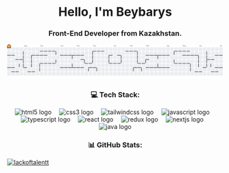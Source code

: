 <h1 align="center">Hello, I'm <strong>Beybarys</strong></h1>

<h3 align="center"><strong>Front-End Developer</strong> from Kazakhstan.</h3>

<p align="center">
  <picture>
  <source media="(prefers-color-scheme: dark)" srcset="https://raw.githubusercontent.com/lackoftalentt/lackoftalentt/output/pacman-contribution-graph-dark.svg">
  <source media="(prefers-color-scheme: light)" srcset="https://raw.githubusercontent.com/lackoftalentt/lackoftalentt/output/pacman-contribution-graph.svg">
  <img alt="pacman contribution graph" src="https://raw.githubusercontent.com/lackoftalentt/lackoftalentt/output/pacman-contribution-graph.svg">
  </picture>

</p>

<h3 align="center">💻 Tech Stack:</h3>

<p align="center">
  <img src="https://cdn.jsdelivr.net/gh/devicons/devicon/icons/html5/html5-original.svg" style="height: 30px;" alt="html5 logo" />
  <img width="10" />
  <img src="https://cdn.jsdelivr.net/gh/devicons/devicon/icons/css3/css3-original.svg" style="height: 30px;" alt="css3 logo" />
  <img width="10" />
  <img src="https://cdn.jsdelivr.net/gh/devicons/devicon/icons/tailwindcss/tailwindcss-original-wordmark.svg" style="height: 30px;" alt="tailwindcss logo" />
  <img width="10" />
  <img src="https://cdn.jsdelivr.net/gh/devicons/devicon/icons/javascript/javascript-original.svg" style="height: 30px;" alt="javascript logo" />
  <img width="10" />
  <img src="https://cdn.jsdelivr.net/gh/devicons/devicon/icons/typescript/typescript-original.svg" style="height: 30px;" alt="typescript logo" />
  <img width="10" />
  <img src="https://cdn.jsdelivr.net/gh/devicons/devicon/icons/react/react-original.svg" style="height: 30px;" alt="react logo" />
  <img width="10" />
  <img src="https://cdn.jsdelivr.net/gh/devicons/devicon/icons/redux/redux-original.svg" style="height: 30px;" alt="redux logo" />
  <img width="10" />
  <img src="https://cdn.jsdelivr.net/gh/devicons/devicon/icons/nextjs/nextjs-original.svg" style="height: 30px;" alt="nextjs logo" />
  <img width="10" />
  <img src="https://cdn.jsdelivr.net/gh/devicons/devicon/icons/java/java-original.svg" style="height: 30px;" alt="java logo" />
</p>

<h3 align="center">📊 GitHub Stats:</h3>
<a href="#">
  <p align="left"> 
    <img src="https://nirzak-streak-stats.vercel.app/?user=lackoftalentt&card_width=1030" alt="lackoftalentt" />
  </p>
</a>
